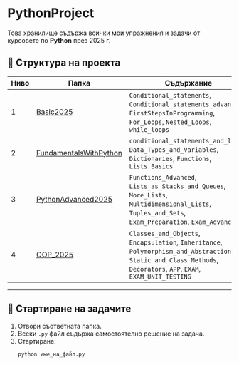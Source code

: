 # PythonProject

Това хранилище съдържа всички мои упражнения и задачи от курсовете по **Python** през 2025 г.

## 📂 Структура на проекта

| Ниво | Папка | Съдържание |
|------|-------|------------|
| 1 | [Basic2025](./Basic2025) | `Conditional_statements`, `Conditional_statements_advanced`, `FirstStepsInProgramming`, `For_Loops`, `Nested_Loops`, `while_loops` |
| 2 | [FundamentalsWithPython](./FundamentalsWithPython) | `conditional_statements_and_loops`, `Data_Types_and_Variables`, `Dictionaries`, `Functions`, `Lists_Basics` |
| 3 | [PythonAdvanced2025](./PythonAdvanced2025) | `Functions_Advanced`, `Lists_as_Stacks_and_Queues`, `More_Lists`, `Multidimensional_Lists`, `Tuples_and_Sets`, `Exam_Preparation`, `Exam_Advance` |
| 4 | [OOP_2025](./OOP_2025) | `Classes_and_Objects`, `Encapsulation`, `Inheritance`, `Polymorphism_and_Abstraction`, `Static_and_Class_Methods`, `Decorators`, `APP`, `EXAM`, `EXAM_UNIT_TESTING` |

---

## 🚀 Стартиране на задачите
1. Отвори съответната папка.
2. Всеки `.py` файл съдържа самостоятелно решение на задача.
3. Стартиране:
   ```bash
   python име_на_файл.py
